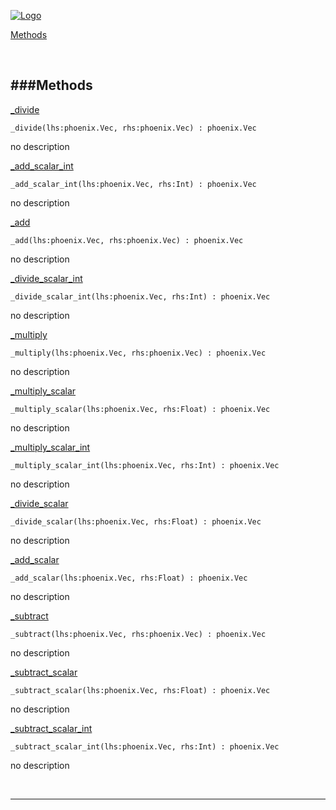 
[![Logo](http://luxeengine.com/images/logo.png)](index.html)


[Methods](#Methods)   


&nbsp;   

<a class="lift" name="Methods" ></a>
###Methods   
---
<a class="lift" name="_divide" href="#_divide">_divide</a>



    _divide(lhs:phoenix.Vec, rhs:phoenix.Vec) : phoenix.Vec

<span class="small_desc_flat"> no description </span>   

<a class="lift" name="_add_scalar_int" href="#_add_scalar_int">_add_scalar_int</a>



    _add_scalar_int(lhs:phoenix.Vec, rhs:Int) : phoenix.Vec

<span class="small_desc_flat"> no description </span>   

<a class="lift" name="_add" href="#_add">_add</a>



    _add(lhs:phoenix.Vec, rhs:phoenix.Vec) : phoenix.Vec

<span class="small_desc_flat"> no description </span>   

<a class="lift" name="_divide_scalar_int" href="#_divide_scalar_int">_divide_scalar_int</a>



    _divide_scalar_int(lhs:phoenix.Vec, rhs:Int) : phoenix.Vec

<span class="small_desc_flat"> no description </span>   

<a class="lift" name="_multiply" href="#_multiply">_multiply</a>



    _multiply(lhs:phoenix.Vec, rhs:phoenix.Vec) : phoenix.Vec

<span class="small_desc_flat"> no description </span>   

<a class="lift" name="_multiply_scalar" href="#_multiply_scalar">_multiply_scalar</a>



    _multiply_scalar(lhs:phoenix.Vec, rhs:Float) : phoenix.Vec

<span class="small_desc_flat"> no description </span>   

<a class="lift" name="_multiply_scalar_int" href="#_multiply_scalar_int">_multiply_scalar_int</a>



    _multiply_scalar_int(lhs:phoenix.Vec, rhs:Int) : phoenix.Vec

<span class="small_desc_flat"> no description </span>   

<a class="lift" name="_divide_scalar" href="#_divide_scalar">_divide_scalar</a>



    _divide_scalar(lhs:phoenix.Vec, rhs:Float) : phoenix.Vec

<span class="small_desc_flat"> no description </span>   

<a class="lift" name="_add_scalar" href="#_add_scalar">_add_scalar</a>



    _add_scalar(lhs:phoenix.Vec, rhs:Float) : phoenix.Vec

<span class="small_desc_flat"> no description </span>   

<a class="lift" name="_subtract" href="#_subtract">_subtract</a>



    _subtract(lhs:phoenix.Vec, rhs:phoenix.Vec) : phoenix.Vec

<span class="small_desc_flat"> no description </span>   

<a class="lift" name="_subtract_scalar" href="#_subtract_scalar">_subtract_scalar</a>



    _subtract_scalar(lhs:phoenix.Vec, rhs:Float) : phoenix.Vec

<span class="small_desc_flat"> no description </span>   

<a class="lift" name="_subtract_scalar_int" href="#_subtract_scalar_int">_subtract_scalar_int</a>



    _subtract_scalar_int(lhs:phoenix.Vec, rhs:Int) : phoenix.Vec

<span class="small_desc_flat"> no description </span>   



&nbsp;
&nbsp;
&nbsp;

---  


&nbsp;   
&nbsp;   